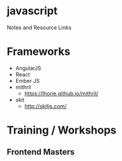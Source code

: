 # javascript
Notes and Resource Links

# Frameworks

* AngularJS
* React 
* Ember JS
* mithril 
  * https://lhorie.github.io/mithril/
* skit
  * http://skitjs.com/

# Training / Workshops

## Frontend Masters
